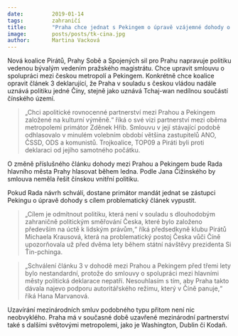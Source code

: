 ```yaml
---
date:         2019-01-14
tags:         zahraničí
title:        "Praha chce jednat s Pekingem o úpravě vzájemné dohody o sesterských městech"
image: 	      posts/posts/tk-cina.jpg
author:       Martina Vacková
---
```


Nová koalice Pirátů, Prahy Sobě a Spojených sil pro Prahu napravuje politiku vedenou bývalým vedením pražského magistrátu. Chce upravit smlouvu o spolupráci mezi českou metropolí a Pekingem. Konkrétně chce koalice opravit článek 3 deklarující, že Praha v souladu s českou vládou nadále uznává politiku jedné Číny, stejně jako uznává Tchaj-wan nedílnou součástí čínského území.

> „Chci apolitické rovnocenné partnerství mezi Prahou a Pekingem založené na kulturní výměně.“ říká o své vizi partnerství mezi oběma metropolemi primátor Zděnek Hřib. Smlouvu v její stávající podobě odhlasovalo v minulém volebním období většina zastupitelů ANO, ČSSD, ODS a komunistů. Trojkoalice, TOP09 a Piráti byli proti deklaraci od jejího samotného počátku. 

O změně příslušného článku dohody mezi Prahou a Pekingem bude Rada hlavního města Prahy hlasovat během ledna. Podle Jana Čižinského by smlouva neměla řešit čínskou vnitřní politiku.

Pokud Rada návrh schválí, dostane primátor mandát jednat se zástupci Pekingu o úpravě dohody s cílem problematický článek vypustit. 

> „Cílem je odmítnout politiku, která není v souladu s dlouhodobým zahraničně politickým směřování Česka, které bylo založeno především na úctě k lidským právům,“ říká předsedkyně klubu Pirátů Michaela Krausová, která na problematický postoj Česka vůči Číně upozorňovala už před dvěma lety během státní návštěvy prezidenta Si Ťin-pchinga.

> „Schválení článku 3 v dohodě mezi Prahou a Pekingem před třemi lety bylo nestandardní, protože do smlouvy o spolupráci mezi hlavními městy politická deklarace nepatří. Nesouhlasím s tím, aby Praha takto dávala najevo podporu autoritářského režimu, který v Číně panuje,“ říká Hana Marvanová.

Uzavírání mezinárodních smluv podobného typu přitom není nic neobvyklého. Praha má v současné době uzavřené mezinárodní partnerství také s dalšími světovými metropolemi, jako je Washington, Dublin či Kodaň. 
